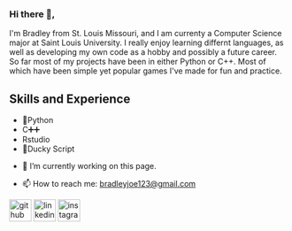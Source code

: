 ### Hi there 👋, 
I'm Bradley from St. Louis Missouri, and I am currenty a Computer Science major at Saint Louis University. I really enjoy learning differnt languages, as well as developing my own code as a hobby and possibly a future career. So far most of my projects have been in either Python or C++. Most of which have been simple yet popular games I've made for fun and practice.

## Skills and Experience
* 🐍Python
* C➕➕
* Rstudio
* 🦆Ducky Script

- 🔭 I’m currently working on this page.

- 📫 How to reach me: bradleyjoe123@gmail.com 

[<img src='https://cdn.jsdelivr.net/npm/simple-icons@3.0.1/icons/github.svg' alt='github' height='40'>](https://github.com/BradleySheldon)  [<img src='https://cdn.jsdelivr.net/npm/simple-icons@3.0.1/icons/linkedin.svg' alt='linkedin' height='40'>](https://www.linkedin.com/in/bradley-sheldon/) [<img src='https://cdn.jsdelivr.net/npm/simple-icons@3.0.1/icons/instagram.svg' alt='instagram' height='40'>](https://www.instagram.com/bradley__joseph_99/)
<!---
BradleySheldon/BradleySheldon is a ✨ special ✨ repository because its `README.md` (this file) appears on your GitHub profile.
You can click the Preview link to take a look at your changes.
--->
